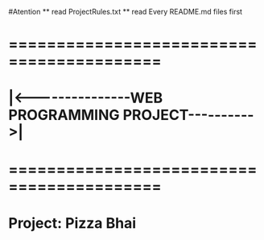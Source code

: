 #Atention
** read ProjectRules.txt
** read Every README.md files first
#		==========================================
#		|<---------------WEB PROGRAMMING PROJECT---------->|
#		==========================================
#				   Project: Pizza Bhai

